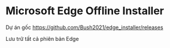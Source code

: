 # Microsoft Edge Offline Installer
Dự án gốc <https://github.com/Bush2021/edge_installer/releases>

Lưu trữ tất cả phiên bản Edge
